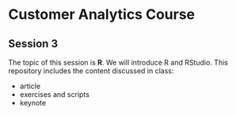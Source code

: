 # Customer Analytics Course

## Session 3

The topic of this session is **R**. We will introduce R and RStudio. This repository includes the content discussed in class:

  - article
  - exercises and scripts
  - keynote